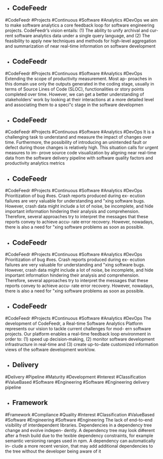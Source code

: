 - ## CodeFeedr
#CodeFeedr #Projects #Continuous #Software #Analytics #DevOps 
we aim to make software analytics a core feedback loop for software engineering projects. CodeFeedr’s vision entails: (1) The ability to unify archival and cur- rent software analytics data under a single query language, and (2) The feasibility to apply new techniques and methods for high-level aggregation and summarization of near real-time information on software development

- ## CodeFeedr
#CodeFeedr #Projects #Continuous #Software #Analytics #DevOps 
Extending the scope of productivity measurement. Most ap- proaches in this domain use only the outputs generated in the coding stage, usually in terms of Source Lines of Code (SLOC), functionalities or story points completed over time. However, we can get a better understanding of stakeholders’ work by looking at their interactions at a more detailed level and associating them to a speci"c stage in the software developmen

- ## CodeFeedr
#CodeFeedr #Projects #Continuous #Software #Analytics #DevOps 
It is a challenging task to understand and measure the impact of changes over time. Furthermore, the possibility of introducing an unintended fault or defect during those changes is relatively high. This situation calls for urgent measures to im- prove source code visualization by aligning near real-time data from the software delivery pipeline with software quality factors and productivity analytics metrics

- ## CodeFeedr
#CodeFeedr #Projects #Continuous #Software #Analytics #DevOps 
Prioritization of bug #xes. Crash reports produced during ex- ecution failures are very valuable for understanding and "xing software bugs. However, crash data might include a lot of noise, be incomplete, and hide important information hindering their analysis and comprehension. Therefore, several approaches try to interpret the messages that these reports convey to achieve accu- rate error recovery. However, nowadays, there is also a need for "xing software problems as soon as possible.

- ## CodeFeedr
#CodeFeedr #Projects #Continuous #Software #Analytics #DevOps 
Prioritization of bug #xes. Crash reports produced during ex- ecution failures are very valuable for understanding and "xing software bugs. However, crash data might include a lot of noise, be incomplete, and hide important information hindering their analysis and comprehension. Therefore, several approaches try to interpret the messages that these reports convey to achieve accu- rate error recovery. However, nowadays, there is also a need for "xing software problems as soon as possible.

- ## CodeFeedr
#CodeFeedr #Projects #Continuous #Software #Analytics #DevOps 
The development of CodeFeedr, a Real-time Software Analytics Platform represents our vision to tackle current challenges for mod- ern software projects. Our platform enables a real-time feedback loop environment in order to: (1) speed up decision-making, (2) monitor software development infrastructure in real-time and (3) create up-to-date customized information views of the software development work!ow.

- ## Delivery
#Delivery #Pipeline #Maturity #Development #Interest #Classification #ValueBased #Software #Engineering #Software #Engineering 
delivery pipeline

- ## Framework
#Framework #Compliance #Quality #Interest #Classification #ValueBased #Software #Engineering #Software #Engineering 
The lack of end-to-end visibility of interdependent libraries. Dependencies in a dependency tree change and evolve indepen- dently. A dependency tree may look di#erent after a fresh build due to the !exible dependency constraints, for example semantic versioning ranges used in npm. A dependency can automatically in- clude a more recent version, that may add additional dependencies to the tree without the developer being aware of it

